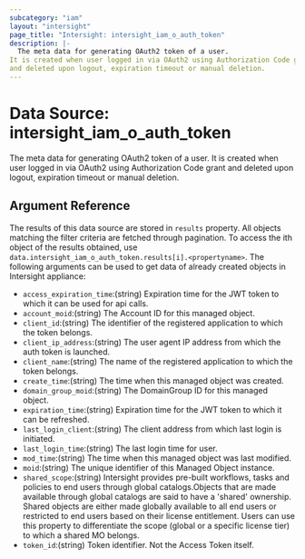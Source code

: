 ```yaml
---
subcategory: "iam"
layout: "intersight"
page_title: "Intersight: intersight_iam_o_auth_token"
description: |-
  The meta data for generating OAuth2 token of a user.
It is created when user logged in via OAuth2 using Authorization Code grant
and deleted upon logout, expiration timeout or manual deletion.
---
```


# Data Source: intersight_iam_o_auth_token
The meta data for generating OAuth2 token of a user.
It is created when user logged in via OAuth2 using Authorization Code grant
and deleted upon logout, expiration timeout or manual deletion.
## Argument Reference
The results of this data source are stored in `results` property.
All objects matching the filter criteria are fetched through pagination.
To access the ith object of the results obtained, use `data.intersight_iam_o_auth_token.results[i].<propertyname>`.
The following arguments can be used to get data of already created objects in Intersight appliance:
* `access_expiration_time`:(string) Expiration time for the JWT token to which it can be used for api calls. 
* `account_moid`:(string) The Account ID for this managed object. 
* `client_id`:(string) The identifier of the registered application to which the token belongs. 
* `client_ip_address`:(string) The user agent IP address from which the auth token is launched. 
* `client_name`:(string) The name of the registered application to which the token belongs. 
* `create_time`:(string) The time when this managed object was created. 
* `domain_group_moid`:(string) The DomainGroup ID for this managed object. 
* `expiration_time`:(string) Expiration time for the JWT token to which it can be refreshed. 
* `last_login_client`:(string) The client address from which last login is initiated. 
* `last_login_time`:(string) The last login time for user. 
* `mod_time`:(string) The time when this managed object was last modified. 
* `moid`:(string) The unique identifier of this Managed Object instance. 
* `shared_scope`:(string) Intersight provides pre-built workflows, tasks and policies to end users through global catalogs.Objects that are made available through global catalogs are said to have a 'shared' ownership. Shared objects are either made globally available to all end users or restricted to end users based on their license entitlement. Users can use this property to differentiate the scope (global or a specific license tier) to which a shared MO belongs. 
* `token_id`:(string) Token identifier. Not the Access Token itself. 
 